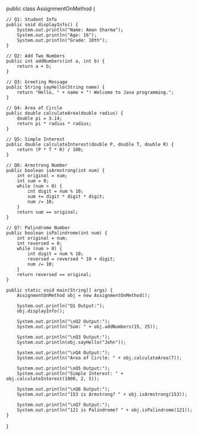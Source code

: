 public class AssignmentOnMethod {

    // Q1: Student Info
    public void displayInfo() {
        System.out.println("Name: Aman Sharma");
        System.out.println("Age: 16");
        System.out.println("Grade: 10th");
    }

    // Q2: Add Two Numbers
    public int addNumbers(int a, int b) {
        return a + b;
    }

    // Q3: Greeting Message
    public String sayHello(String name) {
        return "Hello, " + name + "! Welcome to Java programming.";
    }

    // Q4: Area of Circle
    public double calculateArea(double radius) {
        double pi = 3.14;
        return pi * radius * radius;
    }

    // Q5: Simple Interest
    public double calculateInterest(double P, double T, double R) {
        return (P * T * R) / 100;
    }

    // Q6: Armstrong Number
    public boolean isArmstrong(int num) {
        int original = num;
        int sum = 0;
        while (num > 0) {
            int digit = num % 10;
            sum += digit * digit * digit;
            num /= 10;
        }
        return sum == original;
    }

    // Q7: Palindrome Number
    public boolean isPalindrome(int num) {
        int original = num;
        int reversed = 0;
        while (num > 0) {
            int digit = num % 10;
            reversed = reversed * 10 + digit;
            num /= 10;
        }
        return reversed == original;
    }

    public static void main(String[] args) {
        AssignmentOnMethod obj = new AssignmentOnMethod();

        System.out.println("Q1 Output:");
        obj.displayInfo();

        System.out.println("\nQ2 Output:");
        System.out.println("Sum: " + obj.addNumbers(15, 25));

        System.out.println("\nQ3 Output:");
        System.out.println(obj.sayHello("John"));

        System.out.println("\nQ4 Output:");
        System.out.println("Area of Circle: " + obj.calculateArea(7));

        System.out.println("\nQ5 Output:");
        System.out.println("Simple Interest: " + obj.calculateInterest(1000, 2, 5));

        System.out.println("\nQ6 Output:");
        System.out.println("153 is Armstrong? " + obj.isArmstrong(153));

        System.out.println("\nQ7 Output:");
        System.out.println("121 is Palindrome? " + obj.isPalindrome(121));
    }
}
